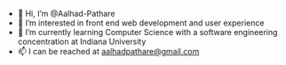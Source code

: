 - 👋 Hi, I’m @Aalhad-Pathare
- 👀 I’m interested in front end web development and user experience
- 🌱 I’m currently learning Computer Science with a software engineering concentration at Indiana University
- 📫 I can be reached at aalhadpathare@gmail.com

<!---
Aalhad-Pathare/Aalhad-Pathare is a ✨ special ✨ repository because its `README.md` (this file) appears on your GitHub profile.
You can click the Preview link to take a look at your changes.
--->
